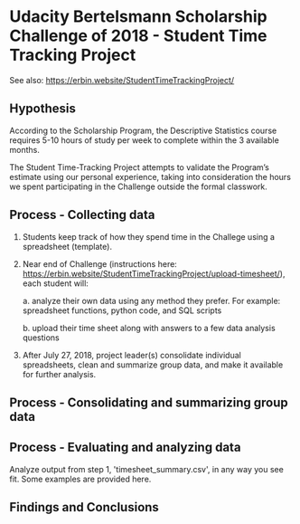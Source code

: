 # Udacity Bertelsmann Scholarship Challenge of 2018 - Student Time Tracking Project
See also: https://erbin.website/StudentTimeTrackingProject/

## Hypothesis
According to the Scholarship Program, the Descriptive Statistics course requires 5-10 hours of study per week to complete within the 3 available months.

The Student Time-Tracking Project attempts to validate the Program’s estimate using our personal experience, taking into consideration the hours we spent participating in the Challenge outside the formal classwork.

## Process - Collecting data
1. Students keep track of how they spend time in the Challege using a spreadsheet (template).
2. Near end of Challenge (instructions here: https://erbin.website/StudentTimeTrackingProject/upload-timesheet/), each student will:

   a. analyze their own data using any method they prefer. For example: spreadsheet functions, python code, and SQL scripts
   
   b. upload their time sheet along with answers to a few data analysis questions 
   
3. After July 27, 2018, project leader(s) consolidate individual spreadsheets, clean and summarize group data, and make it available for further analysis.

## Process - Consolidating and summarizing group data

## Process - Evaluating and analyzing data
Analyze output from step 1, 'timesheet_summary.csv', in any way you see fit. Some examples are provided here.

## Findings and Conclusions
